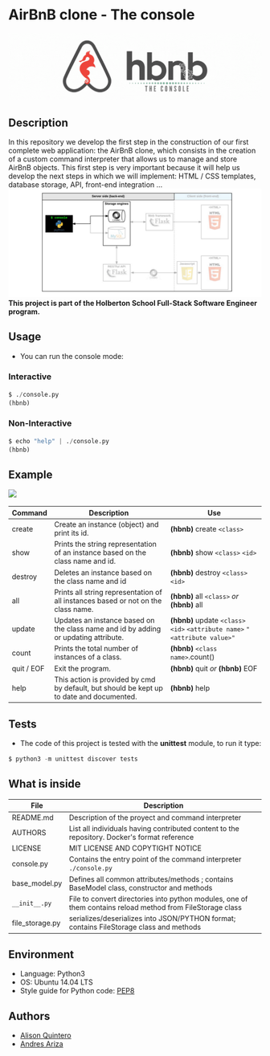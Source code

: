 # AirBnB clone - The console
<img src="https://github.com/AlisonQuinter17/AirBnB_clone/blob/main/multimedia/console.gif" class="responsive"/>

## Description
In this repository we develop the first step in the construction of our first complete web application: the AirBnB clone, which consists in the creation of a custom command interpreter that allows us to manage and store AirBnB objects. This first step is very important because it will help us develop the next steps in which we will implement: HTML / CSS templates, database storage, API, front-end integration ...
<img src="https://github.com/AlisonQuinter17/AirBnB_clone/blob/main/multimedia/first_step_o.png" class="responsive"/>
**This project is part of the Holberton School Full-Stack Software Engineer program.**

## Usage
- You can run the console mode:
### Interactive
```python
$ ./console.py
(hbnb)
```
### Non-Interactive
```python
$ echo "help" | ./console.py
(hbnb)
```
## Example

<img src="https://github.com/AlisonQuinter17/AirBnB_clone/blob/main/multimedia/canva_video.gif" class="responsive"/>

| Command  |  Description  | Use |
| ----- | ----- | ----- |
| create |Create an instance (object) and print its id.| **(hbnb)** create `<class>` |
| show |Prints the string representation of an instance based on the class name and id.| **(hbnb)** show `<class>` `<id>` |
| destroy | Deletes an instance based on the class name and id | **(hbnb)** destroy `<class>` `<id>` |
| all | Prints all string representation of all instances based or not on the class name. |**(hbnb)** all `<class>` *or*  **(hbnb)** all|
| update | Updates an instance based on the class name and id by adding or updating attribute. | **(hbnb)** update `<class>` `<id>` `<attribute name>` `"<attribute value>"` |
| count | Prints the total number of instances of a class. | **(hbnb)** `<class name>`.count() |
| quit / EOF | Exit the program. | **(hbnb)** quit *or* **(hbnb)** EOF |
| help | This action is provided by cmd by default, but should be kept up to date and documented. | **(hbnb)** help |

## Tests
- The code of this project is tested with the **unittest** module, to run it type:
```python
$ python3 -m unittest discover tests
```
## What is inside
| File | Description |
| ---- | ---- |
| README.md | Description of the proyect and command interpreter |
| AUTHORS | List all individuals having contributed content to the repository. Docker's format reference |
| LICENSE | MIT LICENSE AND COPYTIGHT NOTICE |
| console.py | Contains the entry point of the command interpreter `./console.py`|
| base_model.py | Defines all common attributes/methods ; contains BaseModel class, constructor and methods |
| `__init__.py` | File to convert directories into python modules, one of them contains reload method from FileStorage class |
| file_storage.py | serializes/deserializes into JSON/PYTHON format; contains FileStorage class and methods |

## Environment
* Language: Python3
* OS: Ubuntu 14.04 LTS
* Style guide for Python code: [PEP8](https://www.python.org/dev/peps/pep-0008/)

## Authors
* [Alison Quintero](https://twitter.com/AlisonQuinter17)
* [Andres Ariza](https://twitter.com/ariza_rocks)
